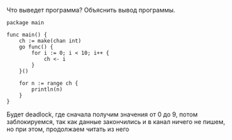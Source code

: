 Что выведет программа? Объяснить вывод программы.
```
package main
 
func main() {
    ch := make(chan int)
    go func() {
        for i := 0; i < 10; i++ {
            ch <- i
        }
    }()
 
    for n := range ch {
        println(n)
    }
}
```

Будет deadlock, где сначала получим значения от 0 до 9, потом заблокируемся, так как данные закончились и в канал ничего не пишем, но при этом, продолжаем читать из него

